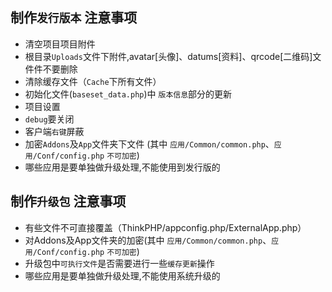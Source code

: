 ## 制作`发行版本` 注意事项
- 清空项目项目附件
 -  根目录`Uploads`文件下附件,avatar[头像]、datums[资料]、qrcode[二维码]文件件不要删除
- 清除缓存文件（`Cache`下所有文件）
- 初始化文件(`baseset_data.php`)中 `版本信息`部分的更新
- 项目设置
 - `debug`要关闭
 - 客户端`右键`屏蔽
- 加密`Addons`及`App`文件夹下文件 (其中 `应用/Common/common.php`、`应用/Conf/config.php` `不可加密`)
- 哪些应用是要单独做升级处理,不能使用到发行版的

## 制作`升级包` 注意事项
- 有些文件不可直接覆盖（ThinkPHP/appconfig.php/ExternalApp.php）
- 对Addons及App文件夹的加密(其中 `应用/Common/common.php`、`应用/Conf/config.php` `不可加密`)
- 升级包中`可执行文件`是否需要进行一些`缓存更新`操作
- 哪些应用是要单独做升级处理,不能使用系统升级的



